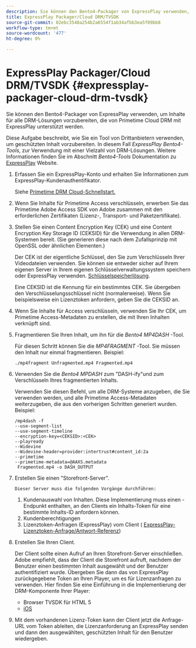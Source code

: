 ```yaml
---
description: Sie können den Bento4-Packager von ExpressPlay verwenden, um Inhalte für alle DRM-Lösungen vorzubereiten, die von Primetime Cloud DRM mit ExpressPlay unterstützt werden.
title: ExpressPlay Packager/Cloud DRM/TVSDK
source-git-commit: 02ebc3548a254b2a6554f1ab34afbb3ea5f09bb8
workflow-type: tm+mt
source-wordcount: '477'
ht-degree: 0%

---
```


# ExpressPlay Packager/Cloud DRM/TVSDK {#expressplay-packager-cloud-drm-tvsdk}

Sie können den Bento4-Packager von ExpressPlay verwenden, um Inhalte für alle DRM-Lösungen vorzubereiten, die von Primetime Cloud DRM mit ExpressPlay unterstützt werden.

Diese Aufgabe beschreibt, wie Sie ein Tool von Drittanbietern verwenden, um geschützten Inhalt vorzubereiten. In diesem Fall *ExpressPlay Bento4-Tools*, zur Verwendung mit einer Vielzahl von DRM-Lösungen. Weitere Informationen finden Sie im Abschnitt *Bento4-Tools* Dokumentation zu [ExpressPlay](https://www.expressplay.com/developer/) Website.
1. Erfassen Sie ein ExpressPlay-Konto und erhalten Sie Informationen zum ExpressPlay-Kundenauthentifikator.

   Siehe [Primetime DRM Cloud-Schnellstart.](../../quick-start/quick-overview.md)
1. Wenn Sie Inhalte für Primetime Access verschlüsseln, erwerben Sie das Primetime Adobe Access SDK von Adobe zusammen mit den erforderlichen Zertifikaten (Lizenz-, Transport- und Paketzertifikate).
1. Stellen Sie einen Content Encryption Key (CEK) und eine Content Encryption Key Storage ID (CEKSID) für die Verwendung in allen DRM-Systemen bereit. (Sie generieren diese nach dem Zufallsprinzip mit OpenSSL oder ähnlichen Elementen.)

   Der CEK ist der eigentliche Schlüssel, den Sie zum Verschlüsseln Ihrer Videodateien verwenden. Sie können sie entweder sicher auf Ihrem eigenen Server in Ihrem eigenen Schlüsselverwaltungssystem speichern oder ExpressPlay verwenden. [Schlüsselspeicherlösung](https://www.expressplay.com/developer/key-storage/).

   Eine CEKSID ist die Kennung für ein bestimmtes CEK. Sie übergeben den Verschlüsselungsschlüssel nicht (normalerweise). Wenn Sie beispielsweise ein Lizenztoken anfordern, geben Sie die CEKSID an.

1. Wenn Sie Inhalte für Access verschlüsseln, verwenden Sie Ihr CEK, um Primetime Access-Metadaten zu erstellen, die mit Ihren Inhalten verknüpft sind.

1. Fragmentieren Sie Ihren Inhalt, um ihn für die *Bento4 MP4DASH* -Tool.

   Für diesen Schritt können Sie die *MP4FRAGMENT* -Tool. Sie müssen den Inhalt nur einmal fragmentieren. Beispiel:

   ```
   ./mp4fragment Unfragmented.mp4 Fragmented.mp4
   ```

1. Verwenden Sie die *Bento4 MPDASH* zum &quot;DASH-ify&quot;und zum Verschlüsseln Ihres fragmentierten Inhalts.

   Verwenden Sie diesen Befehl, um alle DRM-Systeme anzugeben, die Sie verwenden werden, und alle Primetime Access-Metadaten weiterzugeben, die aus den vorherigen Schritten generiert wurden. Beispiel:

   ```
   /mp4dash -f  
   --use-segment-list  
   --use-segment-timeline  
   --encryption-key=<CEKSID>:<CEK>  
   --playready  
   --Widevine  
   --Widevine-header=provider:intertrust#content_id:2a  
   --primetime  
   --primetime-metadata=@AAXS.metadata 
    Fragmented.mp4 -o DASH_OUTPUT
   ```

1. Erstellen Sie einen &quot;Storefront-Server&quot;.

       Dieser Server muss die folgenden Vorgänge durchführen:
   
   1. Kundenauswahl von Inhalten. Diese Implementierung muss einen -Endpunkt enthalten, an den Clients ein Inhalts-Token für eine bestimmte Inhalts-ID anfordern können.
   1. Kundenberechtigungen
   1. Lizenztoken-Anfragen (ExpressPlay) vom Client ( [ExpressPlay-Lizenztoken-Anfrage/Antwort-Referenz](../../license-token-req-resp-ref/license-req-resp-overview.md))

1. Erstellen Sie Ihren Client.

   Der Client sollte einen Aufruf an Ihren Storefront-Server einschließen. Adobe empfiehlt, dass der Client die Storefront aufruft, nachdem der Benutzer einen bestimmten Inhalt ausgewählt und der Benutzer authentifiziert wurde. Übergeben Sie dann das von ExpressPlay zurückgegebene Token an Ihren Player, um es für Lizenzanfragen zu verwenden. Hier finden Sie eine Einführung in die Implementierung der DRM-Komponente Ihrer Player:

   * Browser TVSDK für HTML 5
   * [iOS](../../../../programming/tvsdk-3x-ios-prog/ios-3x-drm-content-security/ios-3x-apple-fairplay-tvsdk.md)

1. Mit dem vorhandenen Lizenz-Token kann der Client jetzt die Anfrage-URL vom Token ableiten, die Lizenzanforderung an ExpressPlay senden und dann den ausgewählten, geschützten Inhalt für den Benutzer wiedergeben.
